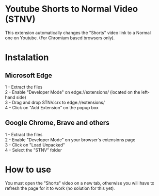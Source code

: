 # Youtube Shorts to Normal Video (STNV)
This extension automatically changes the "Shorts" video link to a Normal one on Youtube.
(For Chromium based browsers only).

# Instalation

## Microsoft Edge
1 - Extract the files </br>
2 - Enable "Developer Mode" on edge://extensions/ (located on the left-hand side) </br>
3 - Drag and drop STNV.crx to edge://extensions/ </br>
4 - Click on "Add Extension" on the popup box </br>

## Google Chrome, Brave and others
1 - Extract the files </br>
2 - Enable "Developer Mode" on your browser's extensions page </br>
3 - Click on "Load Unpacked" </br>
4 - Select the "STNV" folder </br>

# How to use
You must open the "Shorts" video on a new tab, otherwise you will have to refresh the page for it to work (no solution for this yet).
